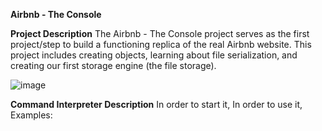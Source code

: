 ****Airbnb - The Console****

**Project Description**
The Airbnb - The Console project serves as the first project/step to build a functioning replica of the real Airbnb website. 
This project includes creating objects, learning about file serialization, and creating our first storage engine (the file storage).

![image](https://github.com/DominusJP/holbertonschool-AirBnB_clone/assets/135638564/eebc5b65-2aaf-42af-9402-7bf70550821c)


**Command Interpreter Description**
In order to start it,
In order to use it,
Examples:
